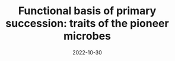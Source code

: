 ---
title: "Functional basis of primary succession: traits of the pioneer microbes"
collection: publications
permalink: /publication/2022-primary-succession
date: 2022-10-30
venue: 'Environmental Microbiology'
link: 'https://doi.org/10.1111/1462-2920.16266'
---